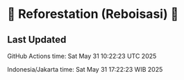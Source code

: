 
# 🌳 Reforestation (Reboisasi) 🌲

## Last Updated

GitHub Actions time: Sat May 31 10:22:23 UTC 2025

Indonesia/Jakarta time: Sat May 31 17:22:23 WIB 2025
